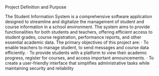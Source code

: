  Project Definition and Purpose
 
  The Student Information System is a comprehensive software application designed to streamline and digitalize the 
 management of student and course information in a school environment. The system aims to provide functionalities for 
 both students and teachers, offering efficient access to student grades, course registration, performance reports, and 
 other essential academic data.
  The primary objectives of this project are:
 ·  To enable teachers to manage student, to send messages and course data efficiently.
 ·  To provide students with a platform to view their academic progress, register for courses, and access important 
 announcements.
 ·  To create a user-friendly interface that simplifies administrative tasks while maintaining security and reliability
